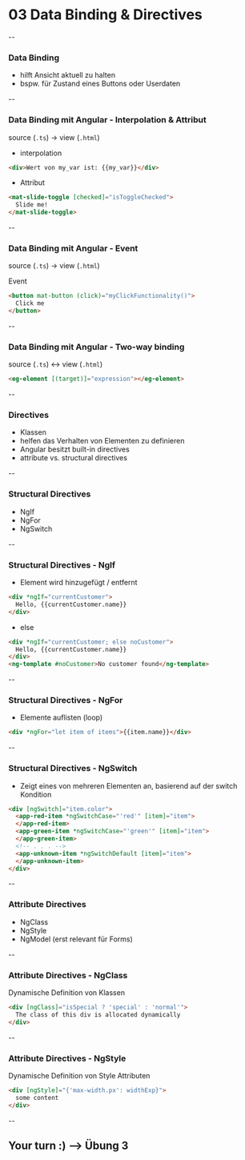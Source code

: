 # 03 Data Binding & Directives

--

### Data Binding

- hilft Ansicht aktuell zu halten
- bspw. für Zustand eines Buttons oder Userdaten

--

### Data Binding mit Angular - Interpolation & Attribut

source (`.ts`) -> view (`.html`)

- interpolation

```html
<div>Wert von my_var ist: {{my_var}}</div>
```

- Attribut

```html
<mat-slide-toggle [checked]="isToggleChecked">
  Slide me!
</mat-slide-toggle>
```

--

### Data Binding mit Angular - Event

source (`.ts`) -> view (`.html`)

Event

```html
<button mat-button (click)="myClickFunctionality()">
  Click me
</button>
```

--

### Data Binding mit Angular - Two-way binding

source (`.ts`) <-> view (`.html`)

```html
<eg-element [(target)]="expression"></eg-element>
```

--

### Directives

- Klassen
- helfen das Verhalten von Elementen zu definieren
- Angular besitzt built-in directives
- attribute vs. structural directives

--

### Structural Directives

- NgIf
- NgFor
- NgSwitch

--

### Structural Directives - NgIf

- Element wird hinzugefügt / entfernt

```html
<div *ngIf="currentCustomer">
  Hello, {{currentCustomer.name}}
</div>
```

- else

```html
<div *ngIf="currentCustomer; else noCustomer">
  Hello, {{currentCustomer.name}}
</div>
<ng-template #noCustomer>No customer found</ng-template>
```

--

### Structural Directives - NgFor

- Elemente auflisten (loop)

```html
<div *ngFor="let item of items">{{item.name}}</div>
```

--

### Structural Directives - NgSwitch

- Zeigt eines von mehreren Elementen an, basierend auf der switch Kondition

```html
<div [ngSwitch]="item.color">
  <app-red-item *ngSwitchCase="'red'" [item]="item">
  </app-red-item>
  <app-green-item *ngSwitchCase="'green'" [item]="item">
  </app-green-item>
  <!-- . . . -->
  <app-unknown-item *ngSwitchDefault [item]="item">
  </app-unknown-item>
</div>
```

--

### Attribute Directives

- NgClass
- NgStyle
- NgModel (erst relevant für Forms)

--

### Attribute Directives - NgClass

Dynamische Definition von Klassen

```html
<div [ngClass]="isSpecial ? 'special' : 'normal'">
  The class of this div is allocated dynamically
</div>
```

--

### Attribute Directives - NgStyle

Dynamische Definition von Style Attributen

```html
<div [ngStyle]="{'max-width.px': widthExp}">
  some content
</div>
```

--

## Your turn :) --> Übung 3
